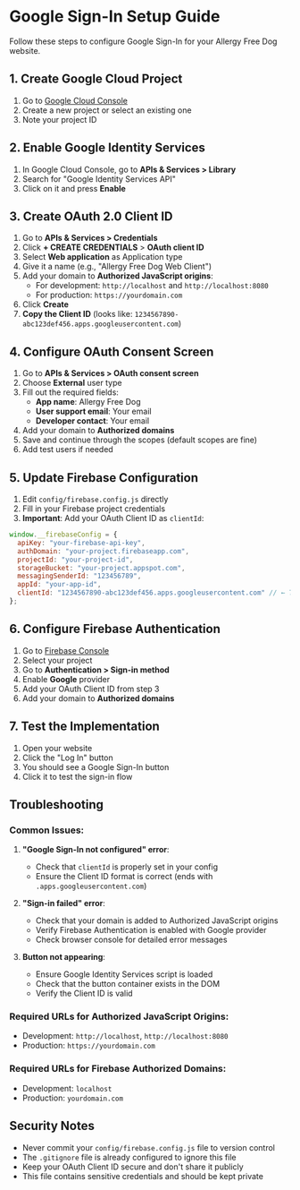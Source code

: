# Google Sign-In Setup Guide

Follow these steps to configure Google Sign-In for your Allergy Free Dog website.

## 1. Create Google Cloud Project

1. Go to [Google Cloud Console](https://console.cloud.google.com/)
2. Create a new project or select an existing one
3. Note your project ID

## 2. Enable Google Identity Services

1. In Google Cloud Console, go to **APIs & Services > Library**
2. Search for "Google Identity Services API"
3. Click on it and press **Enable**

## 3. Create OAuth 2.0 Client ID

1. Go to **APIs & Services > Credentials**
2. Click **+ CREATE CREDENTIALS** > **OAuth client ID**
3. Select **Web application** as Application type
4. Give it a name (e.g., "Allergy Free Dog Web Client")
5. Add your domain to **Authorized JavaScript origins**:
   - For development: `http://localhost` and `http://localhost:8080`
   - For production: `https://yourdomain.com`
6. Click **Create**
7. **Copy the Client ID** (looks like: `1234567890-abc123def456.apps.googleusercontent.com`)

## 4. Configure OAuth Consent Screen

1. Go to **APIs & Services > OAuth consent screen**
2. Choose **External** user type
3. Fill out the required fields:
   - **App name**: Allergy Free Dog
   - **User support email**: Your email
   - **Developer contact**: Your email
4. Add your domain to **Authorized domains**
5. Save and continue through the scopes (default scopes are fine)
6. Add test users if needed

## 5. Update Firebase Configuration

1. Edit `config/firebase.config.js` directly
2. Fill in your Firebase project credentials
3. **Important**: Add your OAuth Client ID as `clientId`:

```javascript
window.__firebaseConfig = {
  apiKey: "your-firebase-api-key",
  authDomain: "your-project.firebaseapp.com",
  projectId: "your-project-id",
  storageBucket: "your-project.appspot.com",
  messagingSenderId: "123456789",
  appId: "your-app-id",
  clientId: "1234567890-abc123def456.apps.googleusercontent.com" // ← This is your OAuth Client ID
};
```

## 6. Configure Firebase Authentication

1. Go to [Firebase Console](https://console.firebase.google.com/)
2. Select your project
3. Go to **Authentication > Sign-in method**
4. Enable **Google** provider
5. Add your OAuth Client ID from step 3
6. Add your domain to **Authorized domains**

## 7. Test the Implementation

1. Open your website
2. Click the "Log In" button
3. You should see a Google Sign-In button
4. Click it to test the sign-in flow

## Troubleshooting

### Common Issues:

1. **"Google Sign-In not configured" error**:
   - Check that `clientId` is properly set in your config
   - Ensure the Client ID format is correct (ends with `.apps.googleusercontent.com`)

2. **"Sign-in failed" error**:
   - Check that your domain is added to Authorized JavaScript origins
   - Verify Firebase Authentication is enabled with Google provider
   - Check browser console for detailed error messages

3. **Button not appearing**:
   - Ensure Google Identity Services script is loaded
   - Check that the button container exists in the DOM
   - Verify the Client ID is valid

### Required URLs for Authorized JavaScript Origins:
- Development: `http://localhost`, `http://localhost:8080`
- Production: `https://yourdomain.com`

### Required URLs for Firebase Authorized Domains:
- Development: `localhost`
- Production: `yourdomain.com`

## Security Notes

- Never commit your `config/firebase.config.js` file to version control
- The `.gitignore` file is already configured to ignore this file
- Keep your OAuth Client ID secure and don't share it publicly
- This file contains sensitive credentials and should be kept private

